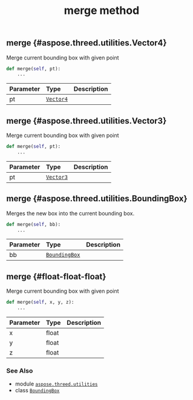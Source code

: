﻿---
title: merge method
second_title: Aspose.3D for Python via .NET API References
description: 
type: docs
weight: 40
url: /python-net/aspose.threed.utilities/boundingbox/merge/
is_root: false
---

## merge {#aspose.threed.utilities.Vector4}

Merge current bounding box with given point



```python
def merge(self, pt):
    ...
```


| Parameter | Type | Description |
| :- | :- | :- |
| pt | [`Vector4`](/3d/python-net/aspose.threed.utilities/vector4) |  |


## merge {#aspose.threed.utilities.Vector3}

Merge current bounding box with given point



```python
def merge(self, pt):
    ...
```


| Parameter | Type | Description |
| :- | :- | :- |
| pt | [`Vector3`](/3d/python-net/aspose.threed.utilities/vector3) |  |


## merge {#aspose.threed.utilities.BoundingBox}

Merges the new box into the current bounding box.



```python
def merge(self, bb):
    ...
```


| Parameter | Type | Description |
| :- | :- | :- |
| bb | [`BoundingBox`](/3d/python-net/aspose.threed.utilities/boundingbox) |  |


## merge {#float-float-float}

Merge current bounding box with given point



```python
def merge(self, x, y, z):
    ...
```


| Parameter | Type | Description |
| :- | :- | :- |
| x | float |  |
| y | float |  |
| z | float |  |



### See Also
* module [`aspose.threed.utilities`](../../)
* class [`BoundingBox`](/3d/python-net/aspose.threed.utilities/boundingbox)
